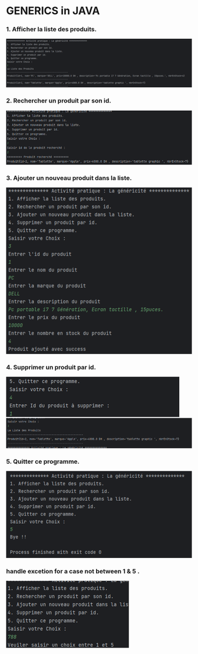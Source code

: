 <h1>GENERICS in JAVA</h1>

<h3>1. Afficher la liste des produits.</h3>
<img src="captures/2.png">

<h3>2. Rechercher un produit par son id.</h3>
<img src="captures/3.png">

<h3>3. Ajouter un nouveau produit dans la liste.</h3>
<img src="captures/1.png">

<h3>4. Supprimer un produit par id.</h3>
<img src="captures/delete.png">
<img src="captures/deleteResult.png">

<h3>5. Quitter ce programme.</h3>
<img src="captures/bye.png">

<h3>handle excetion for a case not between 1 & 5 .</h3>
<img src="captures/manageChoix.png">



